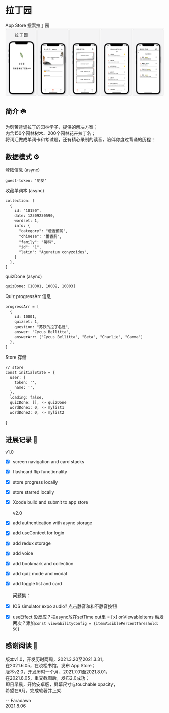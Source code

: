 # 拉丁园
App Store 搜索拉丁园
![app screens](./assets/wallpaper/app-screen-new.png)

## 简介 ☘️
为刻苦背诵拉丁的园林学子，提供的解决方案；  
内含150个园林树木、200个园林花卉拉丁名；  
将词汇做成单词卡和考试题，还有精心录制的读音，陪伴你度过背诵的历程！  


## 数据模式 ⚙️
登陆信息 (async)
```
guest-token: '朋友'
```

收藏单词本 (async)
```
collection: [
  {
    id: "10150",
    date: 12309230590,
    wordset: 1,
    info: {
      "category": "藿香蓟属",
      "chinese": "藿香蓟",
      "family": "菊科",
      "id": "1",
      "latin": "Ageratum conyzoides",
    }
  },
]
```
quizDone (async)
```
quizDone: [10001, 10002, 10003]
```
Quiz progressArr 信息
```
progressArr = [
  {
    id: 10001,
    quizset: 1,
    question: "苏铁的拉丁名是",
    answer: "Cycus Bellitta",
    answerArr: ["Cycus Bellitta", "Beta", "Charlie", "Gamma"]
  },
]

```

Store 存储
```
// store
const initialState = {
  user: {
    token: '',
    name: '',
  },
  loading: false,
  quizDone: [], -> quizDone
  wordDone1: 0, -> mylist1
  wordDone2: 0, -> mylist2

} 
```


## 进展记录 📝 
v1.0
- [x] screen navigation and card stacks
- [x] flashcard flip functionality
- [x] store progress locally
- [x] store starred locally
- [x] Xcode build and submit to app store
<br></br>
v2.0
- [x] add authentication with async storage
- [x] add useContext for login
- [x] add redux storage
- [x] add voice
- [x] add bookmark and collection
- [x] add quiz mode and modal
- [x] add toggle list and card
<br></br>
问题集：
- [x] IOS simulator expo audio? 点击静音和和不静音按钮
- [x] useEffect 没反应？把async放在setTime out里
= [x] onViewableItems 触发两次？添加`const viewabilityConfig = {itemVisiblePercentThreshold: 50}`


## 感谢阅读 🎉
版本v1.0，开发历时两周，2021.3.20至2021.3.31，  
在2021.6.05，在晓松书馆，发布 App Store；  
版本v2.0，开发历时一个月，2021.7.01至2021.8.01，  
在2021.8.05，重交截图后，发布2.0成功；  
即日早晨，开始安卓版，屏幕尺寸与touchable opacity，  
希望在9月，完成软著并上架. 

-- Faradawn  
2021.8.06





